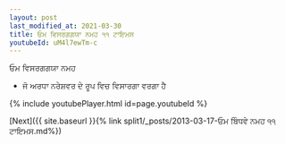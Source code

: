 ```yaml
---
layout: post
last_modified_at: 2021-03-30
title: ਓਮ ਵਿਸਰਗਗਯਾ ਨਮਹ ੧੧ ਟਾਇਮਸ
youtubeId: uM4l7ewTm-c
---
```

 
 
 ਓਮ ਵਿਸਰਗਗਯਾ ਨਮਹ  
 
 -  ਜੋ ਅਰਧਾ ਨਰੇਸ਼ਵਰ ਦੇ ਰੂਪ ਵਿਚ ਵਿਸਾਰਗਾ ਵਰਗਾ ਹੈ 
 
  
 
  
 
 
 
 
 
 


{% include youtubePlayer.html id=page.youtubeId %}
 
[Next]({{ site.baseurl }}{% link  split1/_posts/2013-03-17-ਓਮ ਬਿੰਧਵੇ ਨਮਹ ੧੧ ਟਾਇਮਸ.md%})
 
